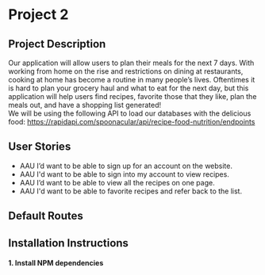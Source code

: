 # Project 2

## Project Description
Our application will allow users to plan their meals for the next 7 days. With working from home on the rise and restrictions on dining at restaurants, cooking at home has become a routine in many people’s lives. Oftentimes it is hard to plan your grocery haul and what to eat for the next day, but this application will help users find recipes, favorite those that they like, plan the meals out, and have a shopping list generated!  
We will be using the following API to load our databases with the delicious food: https://rapidapi.com/spoonacular/api/recipe-food-nutrition/endpoints


## User Stories

* AAU I’d want to be able to sign up for an account on the website.
* AAU I'd want to be able to sign into my account to view recipes.
* AAU I’d want to be able to view all the recipes on one page.
* AAU I'd want to be able to favorite recipes and refer back to the list.

## Default Routes

## Installation Instructions

#### 1. Install NPM dependencies